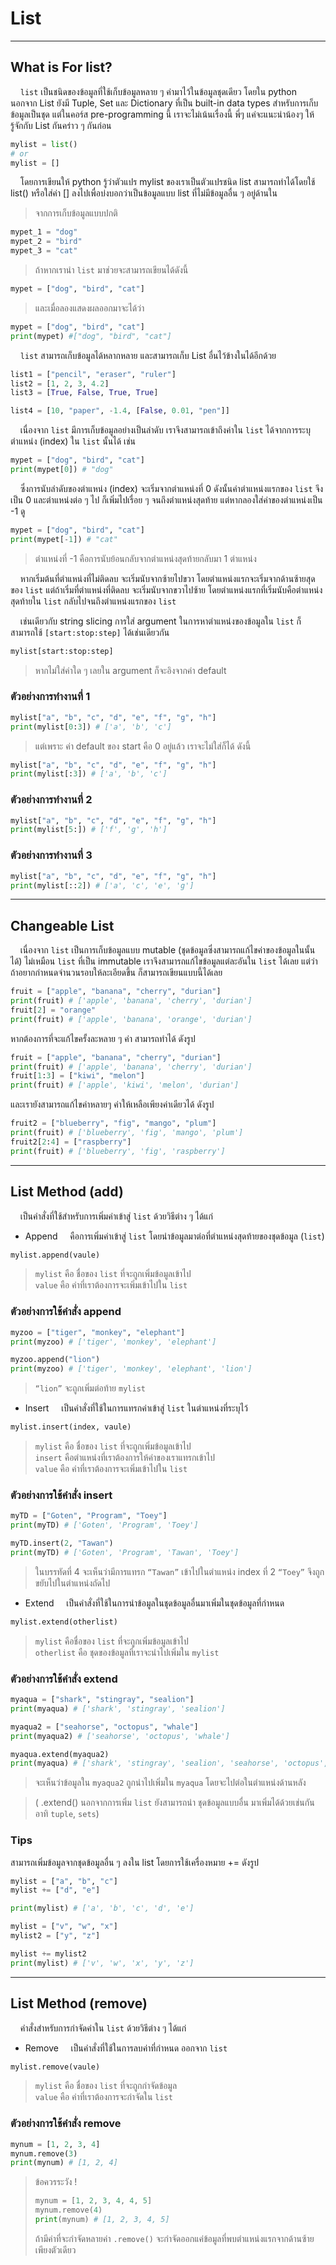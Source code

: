 # List

---

## What is For list?

&nbsp;&nbsp;&nbsp;&nbsp;```list``` เป็นชนิดของข้อมูลที่ใช้เก็บข้อมูลหลาย ๆ ค่ามาไว้ในข้อมูลชุดเดียว
โดยใน python นอกจาก List ยังมี Tuple, Set และ Dictionary ที่เป็น built-in data types สำหรับการเก็บข้อมูลเป็นชุด แต่ในคอร์ส pre-programming นี้ เราจะไม่เน้นเรื่องนี้ พี่ๆ แค่จะแนะนำน้องๆ ให้รู้จักกับ List กันคร่าว ๆ กันก่อน

```python
mylist = list()
# or
mylist = []
```

&nbsp;&nbsp;&nbsp;&nbsp;โดยการเขียนให้ python รู้ว่าตัวแปร mylist ของเราเป็นตัวแปรชนิด list สามารถทำได้โดยใช้ list() หรือใส่ค่า [] ลงไปเพื่อบ่งบอกว่าเป็นข้อมูลแบบ list ที่ไม่มีข้อมูลอื่น ๆ อยู่ด้านใน

> จากการเก็บข้อมูลแบบปกติ

```python
mypet_1 = "dog"
mypet_2 = "bird"
mypet_3 = "cat"
```

> ถ้าหากเรานำ ```list``` มาช่วยจะสามารถเขียนได้ดังนี้

```python
mypet = ["dog", "bird", "cat"]
```

> และเมื่อลองแสดงผลออกมาจะได้ว่า

```python
mypet = ["dog", "bird", "cat"]
print(mypet) #["dog", "bird", "cat"]
```

&nbsp;&nbsp;&nbsp;&nbsp;```list``` สามารถเก็บข้อมูลได้หลากหลาย และสามารถเก็บ List อื่นไว้ข้างในได้อีกด้วย

```python
list1 = ["pencil", "eraser", "ruler"]
list2 = [1, 2, 3, 4.2]
list3 = [True, False, True, True]

list4 = [10, "paper", -1.4, [False, 0.01, "pen"]]
```

&nbsp;&nbsp;&nbsp;&nbsp;เนื่องจาก ```list``` มีการเก็บข้อมูลอย่างเป็นลำดับ เราจึงสามารถเข้าถึงค่าใน ```list``` ได้จากการระบุตำแหน่ง (index) ใน ```list``` นั้นได้ เช่น

```python
mypet = ["dog", "bird", "cat"]
print(mypet[0]) # "dog"
```

&nbsp;&nbsp;&nbsp;&nbsp;ซึ่งการนับลำดับของตำแหน่ง (index) จะเริ่มจากตำแหน่งที่ 0 ดังนั้นค่าตำแหน่งแรกของ ```list``` จึงเป็น 0 และตำแหน่งต่อ ๆ ไป ก็เพิ่มไปเรื่อย ๆ จนถึงตำแหน่งสุดท้าย แต่หากลองใส่ค่าของตำแหน่งเป็น -1 ดู

```python
mypet = ["dog", "bird", "cat"]
print(mypet[-1]) # "cat"
```

> ตำแหน่งที่ -1 คือการนับย้อนกลับจากตำแหน่งสุดท้ายกลับมา 1 ตำแหน่ง

&nbsp;&nbsp;&nbsp;&nbsp;หากเริ่มต้นที่ตำแหน่งที่ไม่ติดลบ จะเริ่มนับจากซ้ายไปขวา โดยตำแหน่งแรกจะเริ่มจากด้านซ้ายสุดของ ```list```  แต่ถ้าเริ่มที่ตำแหน่งที่ติดลบ จะเริ่มนับจากขวาไปซ้าย โดยตำแหน่งแรกที่เริ่มนับคือตำแหน่งสุดท้ายใน ```list``` กลับไปจนถึงตำแหน่งแรกของ ```list```

&nbsp;&nbsp;&nbsp;&nbsp;เช่นเดียวกับ string slicing การใส่ argument ในการหาตำแหน่งของข้อมูลใน ```list``` ก็สามารถใช้ ```[start:stop:step]``` ได้เช่นเดียวกัน

```python
mylist[start:stop:step]
```

> หากไม่ใส่ค่าใด ๆ เลยใน argument ก็จะอิงจากค่า default

### ตัวอย่างการทำงานที่ 1

```python
mylist["a", "b", "c", "d", "e", "f", "g", "h"]
print(mylist[0:3]) # ['a', 'b', 'c']
```

> แต่เพราะ ค่า default ของ start คือ 0 อยู่แล้ว เราจะไม่ใส่ก็ได้ ดังนี้

```python
mylist["a", "b", "c", "d", "e", "f", "g", "h"]
print(mylist[:3]) # ['a', 'b', 'c']
```

### ตัวอย่างการทำงานที่ 2

```python
mylist["a", "b", "c", "d", "e", "f", "g", "h"]
print(mylist[5:]) # ['f', 'g', 'h']
```

### ตัวอย่างการทำงานที่ 3

```python
mylist["a", "b", "c", "d", "e", "f", "g", "h"]
print(mylist[::2]) # ['a', 'c', 'e', 'g']
```

---

## Changeable List

&nbsp;&nbsp;&nbsp;&nbsp;เนื่องจาก ```list``` เป็นการเก็บข้อมูลแบบ mutable (ชุดข้อมูลซึ่งสามารถแก้ไขค่าของข้อมูลในนั้นได้) ไม่เหมือน ```list``` ที่เป็น immutable เราจึงสามารถแก้ไขข้อมูลแต่ละอันใน ```list``` ได้เลย
แต่ว่าถ้าอยากกำหนดจำนวนรอบให้ละเอียดขึ้น ก็สามารถเขียนแบบนี้ได้เลย

```python
fruit = ["apple", "banana", "cherry", "durian"]
print(fruit) # ['apple', 'banana', 'cherry', 'durian']
fruit[2] = "orange"
print(fruit) # ['apple', 'banana', 'orange', 'durian']
```

หากต้องการที่จะแก้ไขครั้งละหลาย ๆ ค่า สามารถทำได้ ดังรูป

```python
fruit = ["apple", "banana", "cherry", "durian"]
print(fruit) # ['apple', 'banana', 'cherry', 'durian']
fruit[1:3] = ["kiwi", "melon"]
print(fruit) # ['apple', 'kiwi', 'melon', 'durian']
```

และเรายังสามารถแก้ไขค่าหลายๆ ค่าให้เหลือเพียงค่าเดียวได้ ดังรูป

```python
fruit2 = ["blueberry", "fig", "mango", "plum"]
print(fruit) # ['blueberry', 'fig', 'mango', 'plum']
fruit2[2:4] = ["raspberry"]
print(fruit) # ['blueberry', 'fig', 'raspberry']
```

---

## List Method (add)

&nbsp;&nbsp;&nbsp;&nbsp;เป็นคำสั่งที่ใช้สำหรับการเพิ่มค่าเข้าสู่ ```list``` ด้วยวิธีต่าง ๆ ได้แก่

- Append
&nbsp;&nbsp;&nbsp;&nbsp;คือการเพิ่มค่าเข้าสู่ ```list``` โดยนำข้อมูลมาต่อที่ตำแหน่งสุดท้ายของชุดข้อมูล (```list```) 

```python
mylist.append(vaule)
```

> ```mylist``` คือ ชื่อของ ```list``` ที่จะถูกเพิ่มข้อมูลเข้าไป<br>
> ```value``` คือ ค่าที่เราต้องการจะเพิ่มเข้าไปใน ```list```

### ตัวอย่างการใช้คำสั่ง append

```python
myzoo = ["tiger", "monkey", "elephant"]
print(myzoo) # ['tiger', 'monkey', 'elephant']

myzoo.append("lion")
print(myzoo) # ['tiger', 'monkey', 'elephant', 'lion']
```

>  ```“lion”``` จะถูกเพิ่มต่อท้าย ```mylist```

- Insert
&nbsp;&nbsp;&nbsp;&nbsp;เป็นคำสั่งที่ใช้ในการแทรกค่าเข้าสู่ ```list``` ในตำแหน่งที่ระบุไว้ 

```python
mylist.insert(index, vaule)
```

> ```mylist``` คือ ชื่อของ ```list``` ที่จะถูกเพิ่มข้อมูลเข้าไป<br>
> ```insert``` คือตำแหน่งที่เราต้องการให้ค่าของเราแทรกเข้าไป<br>
> ```value``` คือ ค่าที่เราต้องการจะเพิ่มเข้าไปใน ```list```

### ตัวอย่างการใช้คำสั่ง insert

```python
myTD = ["Goten", "Program", "Toey"]
print(myTD) # ['Goten', 'Program', 'Toey']

myTD.insert(2, "Tawan")
print(myTD) # ['Goten', 'Program', 'Tawan', 'Toey']
```

>  ในบรรทัดที่ 4 จะเห็นว่ามีการแทรก ```“Tawan”``` เข้าไปในตำแหน่ง index ที่ 2 ```“Toey”``` จึงถูกขยับไปในตำแหน่งถัดไป 

- Extend
&nbsp;&nbsp;&nbsp;&nbsp;เป็นคำสั่งที่ใช้ในการนำข้อมูลในชุดข้อมูลอื่นมาเพิ่มในชุดข้อมูลที่กำหนด

```python
mylist.extend(otherlist)
```

> ```mylist``` คือชื่อของ ```list``` ที่จะถูกเพิ่มข้อมูลเข้าไป<br>
> ```otherlist``` คือ ชุดของข้อมูลที่เราจะนำไปเพิ่มใน ```mylist```

### ตัวอย่างการใช้คำสั่ง extend

```python
myaqua = ["shark", "stingray", "sealion"]
print(myaqua) # ['shark', 'stingray', 'sealion']

myaqua2 = ["seahorse", "octopus", "whale"]
print(myaqua2) # ['seahorse', 'octopus', 'whale']

myaqua.extend(myaqua2)
print(myaqua) # ['shark', 'stingray', 'sealion', 'seahorse', 'octopus', 'whale']
```

>  จะเห็นว่าข้อมูลใน ```myaqua2``` ถูกนำไปเพิ่มใน ```myaqua``` โดยจะไปต่อในตำแหน่งด้านหลัง

> ( .extend() นอกจากการเพิ่ม ```list``` ยังสามารถนำ ชุดข้อมูลแบบอื่น มาเพิ่มได้ด้วยเช่นกัน อาทิ ```tuple```, ```sets```)

### Tips
สามารถเพิ่มข้อมูลจากชุดข้อมูลอื่น ๆ ลงใน list โดยการใช้เครื่องหมาย += ดังรูป

```python
mylist = ["a", "b", "c"]
mylist += ["d", "e"]

print(mylist) # ['a', 'b', 'c', 'd', 'e']
```

```python
mylist = ["v", "w", "x"]
mylist2 = ["y", "z"]

mylist += mylist2
print(mylist) # ['v', 'w', 'x', 'y', 'z']
```

---

## List Method (remove)

&nbsp;&nbsp;&nbsp;&nbsp;คำสั่งสำหรับการกำจัดค่าใน ```list``` ด้วยวิธีต่าง ๆ ได้แก่

- Remove
&nbsp;&nbsp;&nbsp;&nbsp;เป็นคำสั่งที่ใช้ในการลบค่าที่กำหนด ออกจาก ```list``` 

```python
mylist.remove(vaule)
```

> ```mylist``` คือ ชื่อของ ```list``` ที่จะถูกกำจัดข้อมูล<br>
> ```value``` คือ ค่าที่เราต้องการจะกำจัดใน ```list```

### ตัวอย่างการใช้คำสั่ง remove

```python
mynum = [1, 2, 3, 4]
mynum.remove(3)
print(mynum) # [1, 2, 4]
```

>  ข้อควรระวัง !
>  ```python
>  mynum = [1, 2, 3, 4, 4, 5]
>  mynum.remove(4)
>  print(mynum) # [1, 2, 3, 4, 5]
>  ```
>  
>  ถ้ามีค่าที่จะกำจัดหลายค่า ```.remove()``` จะกำจัดออกแค่ข้อมูลที่พบตำแหน่งแรกจากด้านซ้ายเพียงตัวเดียว
